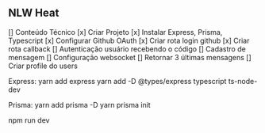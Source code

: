 ## NLW Heat

[] Conteúdo Técnico
    [x] Criar Projeto
    [x] Instalar Express, Prisma, Typescript
    [x] Configurar Github OAuth
    [x] Criar rota login github
    [x] Criar rota callback
    [] Autenticação usuário recebendo o código
    [] Cadastro de mensagem
    [] Configuração websocket
    [] Retornar 3 últimas mensagens
    [] Criar profile do users


Express:
yarn add express
yarn add -D @types/express typescript ts-node-dev

Prisma:
yarn add prisma -D
yarn prisma init

npm run dev